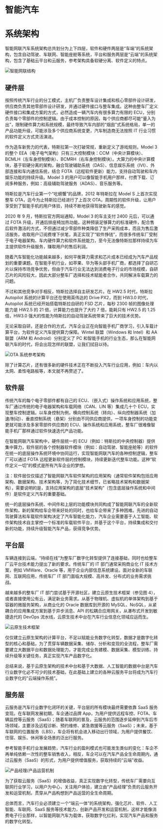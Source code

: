 # 智能汽车

# 系统架构

智能网联汽车系统架构总共划分为上下四层，软件和硬件两层是“车端”的系统架构，包含自动驾驶、车联网、智能座舱等系统，平台和服务两层是“云端”的系统架构，包含了基础云平台和云服务，参考架构具备软硬分离、软件定义的特点。

![智能网联结构](https://ngte-superbed.oss-cn-beijing.aliyuncs.com/superbed/2021/07/26/60fe35f15132923bf8b354f8.jpg)

## 硬件层

按照传统汽车行业的分工模式，主机厂负责整车设计集成和核心零部件设计研发，供应商负责其他零部件设计研发，并通过硬件接口与整车集成。这种由整车厂定义硬件接口和集成方案的方式，必然造成一辆汽车内有很多算力有限的 ECU，分别负责每个零部件的控制逻辑。由于成本控制的原因，每个供应商都尽可能“量入为出”，限制硬件算力和系统规模，最终导致汽车内部的“烟囱”式系统格局，单一的产品功能升级，可能涉及多个供应商系统变更，汽车制造商无法按照 IT 行业习惯的软件定义方式灵活演进。

作为造车新势力的代表，特斯拉第一次打破常规，重新定义了游戏规则，Model 3 的整个 EEA（电子电气架构）只有三大控制模块：CCM（中央计算模块）、BCMLH（左车身控制模块）、BCMRH（右车身控制模块）。大算力的中央计算模块，基于软硬分离的架构，融合驾驶辅助系统（DAS）、信息娱乐系统（IVI）、外部连接和车内通信系统，结合 FOTA（远程软件更新）能力，支持自动驾驶和车内娱乐功能的持续升级。Model 3 的用户可以像智能手机用户那样，付费下载、订阅多种服务，例如：高级辅助驾驶服务（ADAS）、音乐服务等。

特斯拉是汽车行业第一个“吃螃蟹”的品牌，2012 年特斯拉在 Model S 上首次实现整车 OTA，迄今为止特斯拉已经进行了上百次 OTA，周期性的软件升级，让用户享受到了智能手机的用户体验，持续不断地获得驾驶新车的感觉。

2020 年 9 月，特斯拉官方网站通知，Model 3 的车主支付 2400 元后，可以通过 FOTA 升级，开通后排座椅加热功能。这种预装足够算力的标准硬件，配合售后软件激活的方式，不但通过减少零部件种类降低了生产采购成本，而且为售后激活服务，收取用户订阅费埋下伏笔，真正实现了“软件挣钱”，而很多传统车厂受制于电子电器架构、车内硬件算力和软件系统能力，至今无法像特斯拉那样持续为车主提供软件升级服务，赚取用户的售后利润。

随着汽车智能化功能越来越多，如何平衡算力需求和芯片成本已经成为汽车产品规划的重要课题。在智能手机行业，如苹果、华为等头部手机厂商，都选择了自研芯片以保持市场竞争优势，但由于汽车行业无法达到消费电子行业的市场规模，自研芯片的风险较大，因此大部分整车厂选择和技术赋能者合作，共同解决车载算力的问题。

不过和其他竞争对手相反，特斯拉选择自主研发芯片。在 HW2.5 时代，特斯拉 Autopilot 系统的计算平台还在使用英伟达的 Drive PX2，而到 HW3.0 时代，Autopilot 系统已经开始搭载特斯拉自研的 FSD 芯片，每秒 2300 帧的图像处理能力是 HW2.5 的 21 倍，计算能力也提升了大约 7 倍，能耗只有 HW2.5 的 1.25 倍，HW3.0 强大的性能为特斯拉的自动驾驶系统带来了巨大的技术优势。

无论采取自研，还是合作的方式，汽车企业正在向智能手机厂商学习，引入车载计算平台，为软件定义汽车提供算力保障。Wintel 联盟（Windows 和 Intel）和 AA 联盟（ARM 和 Android）分别定义了 PC 和智能手机的行业生态，那么在智能网联汽车的时代，将会出现怎样的联盟，让我们拭目以待。

![OTA 系统参考架构](https://ngte-superbed.oss-cn-beijing.aliyuncs.com/superbed/2021/07/26/60fe36455132923bf8b41eff.jpg)

除了计算芯片，还有很多新的硬件技术正在不断投入汽车行业应用，例如：车内以太网、柔性电路板等，本文就不再赘述了。

## 软件层

传统汽车的每个电子零部件都有自己的 ECU、（嵌入式）操作系统和应用系统，整车厂通过传统的电子电器架构和车载网络（CAN、LIN 等）集成几十个 ECU，实现整车控制逻辑。以车身控制为例，横向控制系统（转向）、纵向控制器系统（加速/制动）、垂直控制系统（悬架）分别由不同供应商提供，一项车身控制的功能变更就可能涉及多家零部件供应商的 ECU、操作系统和应用系统，整车厂很难像智能手机厂那样通过软件快速迭代产品功能。

在智能网联汽车架构中，硬件层统一的 ECU（例如：特斯拉的中央控制器）提供集中算力，软件层的各个控制器软件模块（例如：自动驾驶、智能座舱等）的软件在统一的底层操作系统环境中协同运行，实现智能网联汽车的各种控制逻辑，整车厂可以通过 FOTA 远程更新软件层的控制模块，持续更新迭代整车功能。这种“软件定义一切”的模式是所有汽车企业的梦想。

注：软件层仅仅描述了智能网联汽车软件架构的应用架构（通常软件架构包括应用架构、数据架构、技术架构等，为了简化技术细节，已省略技术架构和数据架构），需要说明的是，支持应用架构的底层“技术架构”（包含底层操作系统和中间件）是软件定义汽车的重要基础。

统一的底层操作系统、中间件和上层的功能模块共同构成了智能网联汽车的全新软件架构，新的架构给车企带来好处的同时，也给车企带来了多种困难。先进的自动驾驶算法和车载软件架构决定了汽车智能化能力，汽车企业需要基于人工智能、软件架构技术自主掌控一个标准的车载软件平台，并基于这个平台，持续集成和交付新的功能，持续升级智能汽车产品，获得竞争优势。

## 平台层

车辆连接到云端，“持续在线”为整车厂数字化转型提供了连接基础，同时也给整车厂云平台技术能力提出了新的要求。传统车厂的 IT 部门通常采购商业化 IT 技术方案，例如 VMWare、Oracle 等，用于企业内部信息系统建设。面对全新的车联网、互联网应用，传统车厂 IT 部门面临大规模、高并发、分布式的业务需求挑战。

越来越多的整车厂 IT 部门尝试基于开源社区，建立云原生技术框架（参见图 4），或者直接使用公有云，满足新业务需求。从基于物理机、虚拟机的单体架构到基于容器的微服务架构，从商业化的 Oracle 数据库到开源的 MySQL、NoSQL，从紧耦合的应用集成方案到基于异步消息、API 的松耦合应用网关，从瀑布式开发到敏捷迭代的 DevOps 流水线，云原生技术中台在汽车行业信息化领域应运而生。

![云原生技术框架](https://ngte-superbed.oss-cn-beijing.aliyuncs.com/superbed/2021/07/26/60fe36ad5132923bf8b515c4.jpg)

仅仅建立云原生架构的计算平台，不足以赋能业务数字化转型，数据才是数字化转型的核心和基础，为了贯穿车辆数据采集、储存、分析和变现的全流程，整车厂需要建立大数据平台和数据处理能力，才能完成业务建模、数据采集、模型训练、持续升级等关键任务，真正实现汽车产品数字化。

总结来说，基于云原生架构的技术中台和基于大数据、人工智能的数据中台是汽车行业数字化必不可少的技术基础，在此基础上建立的各种云服务平台将成为汽车行业数字化的“云端操作系统”。

## 服务层

云服务是汽车行业数字化闭环的关键，平台层的所有模块最终需要依靠 SaaS 服务变现。在车联网发展初期，车企通过品牌 App，为用户提供远程车控、FOTA、车辆监控等云服务（SaaS）；随着车联网的普及，云服务的范围逐步延伸到汽车后市场领域，主要涉及远程诊断、预约维修、紧急救援等云服务（SaaS）；未来，基于车联网的位置服务（LBS），车企将有机会进入移动出行领域，为用户提供餐饮、住宿、娱乐、休闲等全场景的泛出行服务。

参考智能手机行业发展趋势，汽车行业的盈利模式也可能发生类似的变化：车企不再单纯依赖一次性的整车销售收入，相反，车企可以在汽车产品全生命周期内，通过云服务（SaaS）的形式，为用户提供增值服务，获取持续的“云端”收益。

![产品经理/产品运营机制](https://ngte-superbed.oss-cn-beijing.aliyuncs.com/superbed/2021/07/26/60fe36e65132923bf8b59e38.jpg)

为了获取云服务（SaaS）的增值收益，真正实现数字化转型，传统车厂需要向互联网行业学习，以用户为中心，关注用户体验，建立由“产品经理”负责的云服务开发和运营机制，贯穿从产品构想到产品运营的全生命周期。

总体而言，汽车行业必须建立一个“端云一体”的系统架构，强化芯片、软件、人工智能、车联网、SaaS 服务等技术能力，创新产品开发和运营机制，这样才能像消费电子行业那样，以智能网联汽车为载体，获取数字化红利，实现汽车产品和服务的数字化转型。
